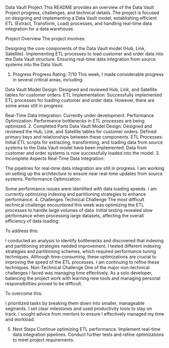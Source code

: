 Data Vault Project
This README provides an overview of the Data Vault Project progress, challenges, and technical details. The project is focused on designing and implementing a Data Vault model, establishing efficient ETL (Extract, Transform, Load) processes, and handling real-time data integration for a data warehouse.

Project Overview
The project involves:

Designing the core components of the Data Vault model (Hub, Link, Satellite).
Implementing ETL processes to load customer and order data into the Data Vault structure.
Ensuring real-time data integration from source systems into the Data Vault.
1. Progress
Progress Rating: 7/10
This week, I made considerable progress in several critical areas, including:

Data Vault Model Design: Designed and reviewed Hub, Link, and Satellite tables for customer orders.
ETL Implementation: Successfully implemented ETL processes for loading customer and order data.
However, there are some areas still in progress:

Real-Time Data Integration: Currently under development.
Performance Optimization: Performance bottlenecks in ETL processes are being optimized.
2. Completed Parts
Data Vault Model Design:
Designed and reviewed the Hub, Link, and Satellite tables for customer orders.
Defined primary keys and relationships between these components.
ETL Processes:
Initial ETL scripts for extracting, transforming, and loading data from source systems to the Data Vault model have been implemented.
Data from customer and order systems is now successfully loaded into the model.
3. Incomplete Aspects
Real-Time Data Integration:

The pipelines for real-time data integration are still in progress.
I am working on setting up the architecture to ensure near real-time updates from source systems.
Performance Optimization:

Some performance issues were identified with data loading speeds.
I am currently optimizing indexing and partitioning strategies to enhance performance.
4. Challenges
Technical Challenge
The most difficult technical challenge encountered this week was optimizing the ETL processes to handle large volumes of data. Initial testing revealed slow performance when processing large datasets, affecting the overall efficiency of data loading.

To address this:

I conducted an analysis to identify bottlenecks and discovered that indexing and partitioning strategies needed improvement.
I tested different indexing strategies and partitioning schemes, which required performance tuning techniques.
Although time-consuming, these optimizations are crucial to improving the speed of the ETL processes. I am continuing to refine these techniques.
Non-Technical Challenge
One of the major non-technical challenges I faced was managing time effectively. As a solo developer, balancing the project work with learning new tools and managing personal responsibilities proved to be difficult.

To overcome this:

I prioritized tasks by breaking them down into smaller, manageable segments.
I set clear milestones and used productivity tools to stay on track.
I sought advice from mentors to ensure I effectively managed my time and workload.

5. Next Steps
Continue optimizing ETL performance.
Implement real-time data integration pipelines.
Conduct further tests and refine optimizations to meet project requirements.

